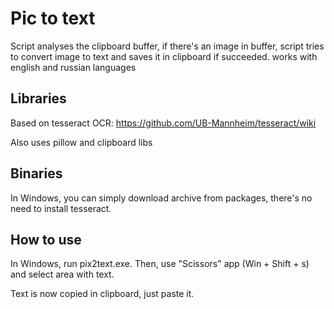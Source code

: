 # Pic to text
Script analyses the clipboard buffer, if there's an image in buffer, 
script tries to convert image to text and saves it in clipboard if succeeded.
works with english and russian languages
## Libraries
Based on tesseract OCR: https://github.com/UB-Mannheim/tesseract/wiki

Also uses pillow and clipboard libs
## Binaries
In Windows, you can simply download archive from packages, there's no need to install tesseract.
## How to use
In Windows, run pix2text.exe.
Then, use "Scissors" app (Win + Shift + s) and select area with text.

Text is now copied in clipboard, just paste it.
